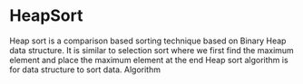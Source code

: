 # HeapSort
Heap sort is a comparison based sorting technique based on Binary Heap data structure. It is similar to selection sort where we first find the maximum element and place the maximum element at the end
Heap sort algorithm is for data structure to sort data. 
Algorithm 
